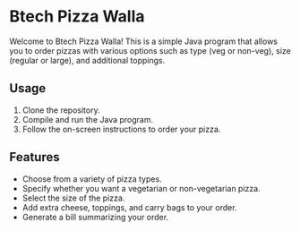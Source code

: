 # Btech Pizza Walla

Welcome to Btech Pizza Walla! This is a simple Java program that allows you to order pizzas with various options such as type (veg or non-veg), size (regular or large), and additional toppings.

## Usage

1. Clone the repository.
2. Compile and run the Java program.
3. Follow the on-screen instructions to order your pizza.

## Features

- Choose from a variety of pizza types.
- Specify whether you want a vegetarian or non-vegetarian pizza.
- Select the size of the pizza.
- Add extra cheese, toppings, and carry bags to your order.
- Generate a bill summarizing your order.
